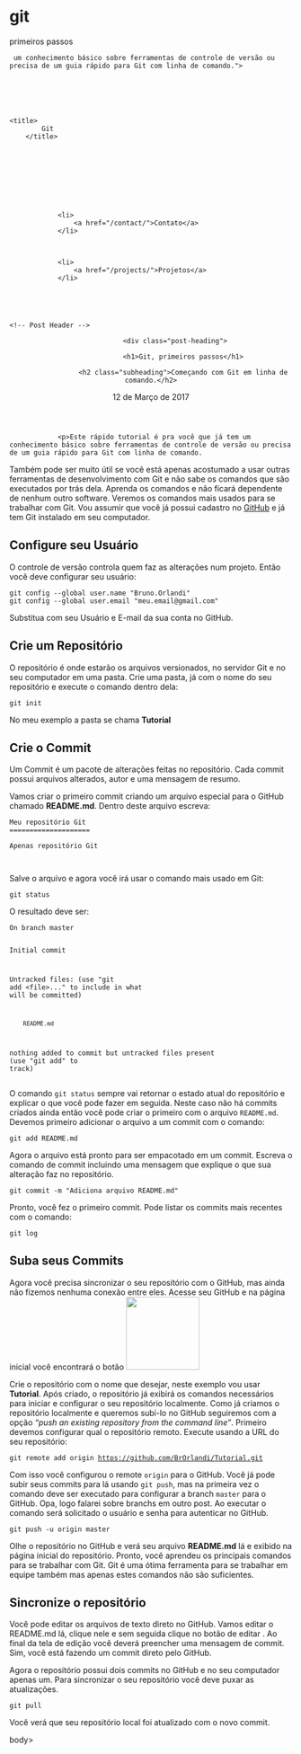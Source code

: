 # git
primeiros passos
<html lang="pt-br">
  <head>

     um conhecimento básico sobre ferramentas de controle de versão ou precisa de um guia rápido para Git com linha de comando.">

    
  
    


    <title>
            Git 
        </title>

    

    
				
                
				
                
				
                <li>
                    <a href="/contact/">Contato</a>
                </li>
				
                
				
                <li>
                    <a href="/projects/">Projetos</a>
                </li>
				
                
                


    <!-- Post Header -->
<header class="intro-header" style="background-image: url('/img/git_start/header.png'); ">
    <div class="container">
        <div class="row">
            <div class="col-lg-8 col-lg-offset-2 col-md-10 col-md-offset-1">
            
                <div class="post-heading">
            
                    <h1>Git, primeiros passos</h1>
                    
                    <h2 class="subheading">Começando com Git em linha de comando.</h2>
                    
                   



























12 de Março de 2017</span>
                </div>
            </div>
        </div>
    </div>
</header>

<!-- Post Content -->
<article>
    <div class="container">
        <div class="row">
            <div class="col-lg-8 col-lg-offset-2 col-md-10 col-md-offset-1">

				<p>Este rápido tutorial é pra você que já tem um conhecimento básico sobre ferramentas de controle de versão ou precisa de um guia rápido para Git com linha de comando.
Também pode ser muito útil se você está apenas acostumado a usar outras ferramentas de desenvolvimento com Git e não sabe os comandos que são executados por trás dela. Aprenda os comandos e não ficará dependente de nenhum outro software.
Veremos os comandos mais usados para se trabalhar com Git. Vou assumir que você já possui cadastro no <a href="https://github.com/">GitHub</a> e já tem Git instalado em seu computador.</p>

<h2 id="configure-seu-usuário">Configure seu Usuário</h2>

<p>O controle de versão controla quem faz as alterações num projeto. Então você deve configurar seu usuário:</p>

<div class="language-sh highlighter-rouge"><div class="highlight"><pre class="highlight"><code>git config <span class="nt">--global</span> user.name <span class="s2">"Bruno.Orlandi"</span>
git config <span class="nt">--global</span> user.email <span class="s2">"meu.email@gmail.com"</span>
</code></pre></div></div>

<p>Substitua com seu Usuário e E-mail da sua conta no GitHub.</p>

<h2 id="crie-um-repositório">Crie um Repositório</h2>

<p>O repositório é onde estarão os arquivos versionados, no servidor Git e no seu computador em uma pasta.
Crie uma pasta, já com o nome do seu repositório e execute o comando dentro dela:</p>

<div class="language-sh highlighter-rouge"><div class="highlight"><pre class="highlight"><code>git init
</code></pre></div></div>
<p>No meu exemplo a pasta se chama <strong>Tutorial</strong></p>

<h2 id="crie-o-commit">Crie o Commit</h2>

<p>Um Commit é um pacote de alterações feitas no repositório. Cada commit possui arquivos alterados, autor e uma mensagem de resumo.</p>

<p>Vamos criar o primeiro commit criando um arquivo especial para o GitHub chamado <strong>README.md</strong>. Dentro deste arquivo escreva:</p>

<div class="language-markdown highlighter-rouge"><div class="highlight"><pre class="highlight"><code><span class="gu">Meu repositório Git
====================
</span>
Apenas repositório Git

</code></pre></div></div>

<p>Salve o arquivo e agora você irá usar o comando mais usado em Git:</p>

<div class="language-sh highlighter-rouge"><div class="highlight"><pre class="highlight"><code>git status
</code></pre></div></div>

<p>O resultado deve ser:</p>

<div class="language-sh highlighter-rouge"><div class="highlight"><pre class="highlight"><code>On branch master

Initial commit

Untracked files:
  <span class="o">(</span>use <span class="s2">"git add &lt;file&gt;..."</span> to include <span class="k">in </span>what will be committed<span class="o">)</span>

        README.md

nothing added to commit but untracked files present <span class="o">(</span>use <span class="s2">"git add"</span> to track<span class="o">)</span>
</code></pre></div></div>

<p>O comando <code class="highlighter-rouge">git status</code> sempre vai retornar o estado atual do repositório e explicar o que você pode fazer em seguida. 
Neste caso não há commits criados ainda então você pode criar o primeiro com o arquivo <code class="highlighter-rouge">README.md</code>.
Devemos primeiro adicionar o arquivo a um commit com o comando:</p>

<div class="language-sh highlighter-rouge"><div class="highlight"><pre class="highlight"><code>git add README.md
</code></pre></div></div>

<p>Agora o arquivo está pronto para ser empacotado em um commit.
Escreva o comando de commit incluindo uma mensagem que explique o que sua alteração faz no repositório.</p>

<div class="language-sh highlighter-rouge"><div class="highlight"><pre class="highlight"><code>git commit <span class="nt">-m</span> <span class="s2">"Adiciona arquivo README.md"</span>
</code></pre></div></div>

<p>Pronto, você fez o primeiro commit. Pode listar os commits mais recentes com o comando:</p>

<div class="language-sh highlighter-rouge"><div class="highlight"><pre class="highlight"><code>git log
</code></pre></div></div>

<h2 id="suba-seus-commits">Suba seus Commits</h2>

<p>Agora você precisa sincronizar o seu repositório com o GitHub, mas ainda não fizemos nenhuma conexão entre eles.
Acesse seu GitHub e na página inicial você encontrará o botão <img src="/img/git_start/newrepo.png" class="inline img-responsive" width="130px"></p>

<p>Crie o repositório com o nome que desejar, neste exemplo vou usar <strong>Tutorial</strong>.
Após criado, o repositório já exibirá os comandos necessários para iniciar e configurar o seu repositório localmente.
Como já criamos o repositório localmente e queremos subí-lo no GitHub seguiremos com a opção <em>“push an existing repository from the command line”</em>.
Primeiro devemos configurar qual o repositório remoto. Execute usando a URL do seu repositório:</p>

<div class="language-sh highlighter-rouge"><div class="highlight"><pre class="highlight"><code>git remote add origin <a class="vglnk" href="https://github.com/BrOrlandi/Tutorial.git" rel="nofollow"><span>https</span><span>://</span><span>github</span><span>.</span><span>com</span><span>/</span><span>BrOrlandi</span><span>/</span><span>Tutorial</span><span>.</span><span>git</span></a>
</code></pre></div></div>
<p>Com isso você configurou o remote <code class="highlighter-rouge">origin</code> para o GitHub. Você já pode subir seus commits para lá usando <code class="highlighter-rouge">git push</code>, mas na primeira vez o comando deve ser executado para configurar a branch <code class="highlighter-rouge">master</code> para o GitHub. Opa, logo falarei sobre branchs em outro post. Ao executar o comando será solicitado o usuário e senha para autenticar no GitHub.</p>

<div class="language-sh highlighter-rouge"><div class="highlight"><pre class="highlight"><code>git push <span class="nt">-u</span> origin master
</code></pre></div></div>

<p>Olhe o repositório no GitHub e verá seu arquivo <strong>README.md</strong> lá e exibido na página inicial do repositório.
Pronto, você aprendeu os principais comandos para se trabalhar com Git. Git é uma ótima ferramenta para se trabalhar em equipe também mas apenas estes comandos não são suficientes.</p>

<h2 id="sincronize-o-repositório">Sincronize o repositório</h2>

<p>Você pode editar os arquivos de texto direto no GitHub. Vamos editar o README.md lá, clique nele e sem seguida clique no botão de editar <i class="fa fa-pencil"></i>.
Ao final da tela de edição você deverá preencher uma mensagem de commit. Sim, você está fazendo um commit direto pelo GitHub.</p>

<p>Agora o repositório possui dois commits no GitHub e no seu computador apenas um. Para sincronizar o seu repositório você deve puxar as atualizações.</p>

<div class="language-sh highlighter-rouge"><div class="highlight"><pre class="highlight"><code>git pull
</code></pre></div></div>
<p>Você verá que seu repositório local foi atualizado com o novo commit.</p>

body></html>
